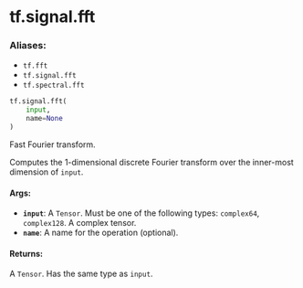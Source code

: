 <div itemscope itemtype="http://developers.google.com/ReferenceObject">
<meta itemprop="name" content="tf.signal.fft" />
<meta itemprop="path" content="Stable" />
</div>

# tf.signal.fft

### Aliases:

* `tf.fft`
* `tf.signal.fft`
* `tf.spectral.fft`

``` python
tf.signal.fft(
    input,
    name=None
)
```

Fast Fourier transform.

Computes the 1-dimensional discrete Fourier transform over the inner-most
dimension of `input`.

#### Args:

* <b>`input`</b>: A `Tensor`. Must be one of the following types: `complex64`, `complex128`.
    A complex tensor.
* <b>`name`</b>: A name for the operation (optional).


#### Returns:

A `Tensor`. Has the same type as `input`.